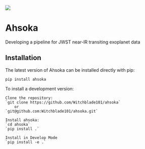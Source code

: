 <img src="ahsoka_logo.png">

# Ahsoka

Developing a pipeline for JWST near-IR transiting exoplanet data


## Installation

The latest version of Ahsoka can be installed directly with pip:

`pip install ahsoka`

To install a development version:

    Clone the repository:  
    `git clone https://github.com/Witchblade101/ahsoka`
        or
    `git@github.com:Witchblade101/ahsoka.git`

    Install ahsoka:  
    `cd ahsoka`  
    `pip install .`

    Install in Develop Mode
    `pip install -e .`
